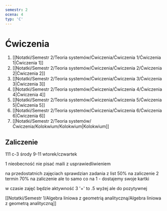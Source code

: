 ```yaml
---
semestr: 2
ocena: 4
typ: 'C'
---
```


# Ćwiczenia
1. [[Notatki/Semestr 2/Teoria systemów/Ćwiczenia/Ćwiczenia 1/Ćwiczenia 1|Ćwiczenia 1]]
2. [[Notatki/Semestr 2/Teoria systemów/Ćwiczenia/Ćwiczenia 2/Ćwiczenia 2|Ćwiczenia 2]]
3. [[Notatki/Semestr 2/Teoria systemów/Ćwiczenia/Ćwiczenia 3/Ćwiczenia 3|Ćwiczenia 3]]
4. [[Notatki/Semestr 2/Teoria systemów/Ćwiczenia/Ćwiczenia 4/Ćwiczenia 4|Ćwiczenia 4]]
5. [[Notatki/Semestr 2/Teoria systemów/Ćwiczenia/Ćwiczenia 5/Ćwiczenia 5|Ćwiczenia 5]]
6. [[Notatki/Semestr 2/Teoria systemów/Ćwiczenia/Ćwiczenia 6/Ćwiczenia 6|Ćwiczenia 6]]
7. [[Notatki/Semestr 2/Teoria systemów/Ćwiczenia/Kolokwium/Kolokwium|Kolokwium]]

## Zaliczenie

111 c-3 
środy 9-11 
wtorek/czwartek 

1 nieobecność
nie pisać maili z usprawiedliwieniem

na przedostatnich zajęciach sprawdzian
zadania z list
50% na zaliczenie
2 termin 70% na zaliczenie ale to samo co na 1 - dostajemy swoje kartki

w czasie zajęć będzie aktywność 3 '+' to .5 wyżej ale do pozytywnej

[[Notatki/Semestr 1/Algebra liniowa z geometrią analityczną/Algebra liniowa z geometrą analityczną]]